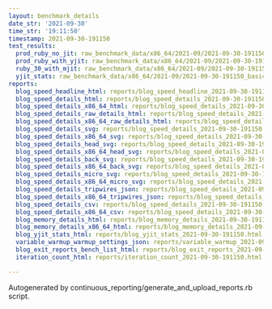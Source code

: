 ```yaml
---
layout: benchmark_details
date_str: '2021-09-30'
time_str: '19:11:50'
timestamp: 2021-09-30-191150
test_results:
  prod_ruby_no_jit: raw_benchmark_data/x86_64/2021-09/2021-09-30-191150_basic_benchmark_prod_ruby_no_jit.json
  prod_ruby_with_yjit: raw_benchmark_data/x86_64/2021-09/2021-09-30-191150_basic_benchmark_prod_ruby_with_yjit.json
  ruby_30_with_mjit: raw_benchmark_data/x86_64/2021-09/2021-09-30-191150_basic_benchmark_ruby_30_with_mjit.json
  yjit_stats: raw_benchmark_data/x86_64/2021-09/2021-09-30-191150_basic_benchmark_yjit_stats.json
reports:
  blog_speed_headline_html: reports/blog_speed_headline_2021-09-30-191150.html
  blog_speed_details_html: reports/blog_speed_details_2021-09-30-191150.html
  blog_speed_details_x86_64_html: reports/blog_speed_details_2021-09-30-191150.x86_64.html
  blog_speed_details_raw_details_html: reports/blog_speed_details_2021-09-30-191150.raw_details.html
  blog_speed_details_x86_64_raw_details_html: reports/blog_speed_details_2021-09-30-191150.x86_64.raw_details.html
  blog_speed_details_svg: reports/blog_speed_details_2021-09-30-191150.svg
  blog_speed_details_x86_64_svg: reports/blog_speed_details_2021-09-30-191150.x86_64.svg
  blog_speed_details_head_svg: reports/blog_speed_details_2021-09-30-191150.head.svg
  blog_speed_details_x86_64_head_svg: reports/blog_speed_details_2021-09-30-191150.x86_64.head.svg
  blog_speed_details_back_svg: reports/blog_speed_details_2021-09-30-191150.back.svg
  blog_speed_details_x86_64_back_svg: reports/blog_speed_details_2021-09-30-191150.x86_64.back.svg
  blog_speed_details_micro_svg: reports/blog_speed_details_2021-09-30-191150.micro.svg
  blog_speed_details_x86_64_micro_svg: reports/blog_speed_details_2021-09-30-191150.x86_64.micro.svg
  blog_speed_details_tripwires_json: reports/blog_speed_details_2021-09-30-191150.tripwires.json
  blog_speed_details_x86_64_tripwires_json: reports/blog_speed_details_2021-09-30-191150.x86_64.tripwires.json
  blog_speed_details_csv: reports/blog_speed_details_2021-09-30-191150.csv
  blog_speed_details_x86_64_csv: reports/blog_speed_details_2021-09-30-191150.x86_64.csv
  blog_memory_details_html: reports/blog_memory_details_2021-09-30-191150.html
  blog_memory_details_x86_64_html: reports/blog_memory_details_2021-09-30-191150.x86_64.html
  blog_yjit_stats_html: reports/blog_yjit_stats_2021-09-30-191150.html
  variable_warmup_warmup_settings_json: reports/variable_warmup_2021-09-30-191150.warmup_settings.json
  blog_exit_reports_bench_list_html: reports/blog_exit_reports_2021-09-30-191150.bench_list.html
  iteration_count_html: reports/iteration_count_2021-09-30-191150.html

---
```

Autogenerated by continuous_reporting/generate_and_upload_reports.rb script.
